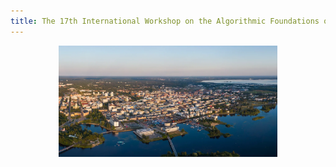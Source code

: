 ```yaml
---
title: The 17th International Workshop on the Algorithmic Foundations of Robotics
---
```


<p align="center">
<img src="figures/oulu.jpg" alt="drawing" width="350px"/>
</p>
